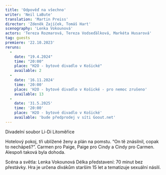 ```yaml
---
title: 'Odpověď na všechno'
writer: 'Neil LaBute'
translation: 'Martin Preiss'
director: 'Zdeněk Zajíček, Tomáš Hart'
scenography: 'Lenka Vokounová'
actors: 'Tereza Rozmarová, Tereza Vodseďálková, Markéta Husarová'
tag: guests
premiere: '22.10.2023'
reruns:
  -
    date: "19.4.2024"
    time: "20:00"
    place: "H2O - bytové divadlo v Košické"
    available: 2
  -
    date: '16.11.2024'
    time: '20:00'
    place: 'H2O - bytové divadlo v Košické - pro nemoc zrušeno'
    available: 13
  -
    date: '31.5.2025'
    time: '20:00'
    place: 'H2O - bytové divadlo v Košické'
    available: 'bude předprodej v síti Goout.net'
---
```

Divadelní soubor Li-Di Litoměřice

Hotelový pokoj, tři ublížené ženy a plán na pomstu. “On tě znásilnil, copak to nechápeš?”. Carmen pro Paige, Paige pro Cindy a Cindy pro Carmen. Alespoň taková byla dohoda.

Scéna a světla: Lenka Vokounová
Délka představení: 70 minut bez přestávky.
Hra je určena divákům starším 15 let a tematizuje sexuální násilí.
